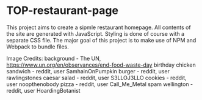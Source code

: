 # TOP-restaurant-page

This project aims to create a sipmle restaurant homepage. All contents of the site are generated with JavaScript. Styling is done of course with a separate CSS file. The major goal of this project is to make use of NPM and Webpack to bundle files.

Image Credits:
background - The UN, https://www.un.org/en/observances/end-food-waste-day
birthday chicken sandwich - reddit, user SamhainOnPumpkin
burger - reddit, user rawlingstones
caesar salad - reddit, user S3LLOJ3LLO
cookies - reddit, user noopthenobody
pizza - reddit, user Call_Me_Metal
spam wellington - reddit, user HoardingBotanist